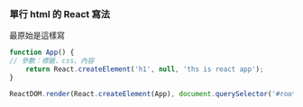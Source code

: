 ### 單行 html 的 React 寫法
最原始是這樣寫
```js
function App() {
// 參數：標籤、css、內容
	return React.createElement('h1', null, 'ths is react app');
}

ReactDOM.render(React.createElement(App), document.querySelector('#root'));
```